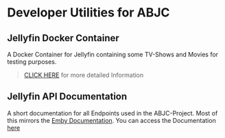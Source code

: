 # Developer Utilities for ABJC


## Jellyfin Docker Container
A Docker Container for Jellyfin containing some TV-Shows and Movies for testing purposes.

> [CLICK HERE](/jellyfin_docker/README.md) for more detailed Information


## Jellyfin API Documentation
A short documentation for all Endpoints used in the ABJC-Project. Most of this mirrors the [Emby Documentation](https://github.com/MediaBrowser/Emby/wiki).
You can access the Documentation [here](documentation-link.com)